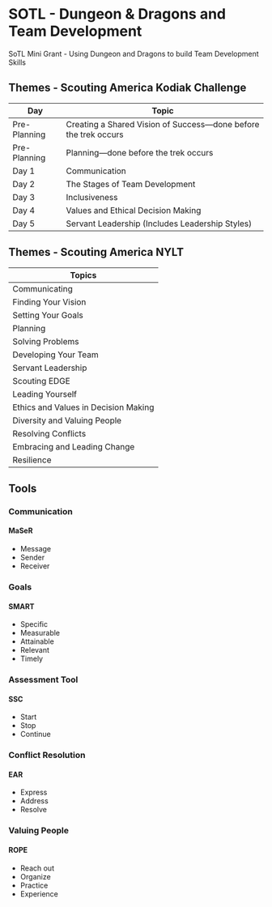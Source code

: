 # SOTL - Dungeon & Dragons and Team Development

SoTL Mini Grant - Using Dungeon and Dragons to build Team Development Skills

## Themes - Scouting America Kodiak Challenge

| Day           |  Topic                                                           |
| ------------- | ---------------------------------------------------------------- |
| Pre-Planning  | Creating a Shared Vision of Success—done before the trek occurs  |
| Pre-Planning  | Planning—done before the trek occurs                             |
| Day 1         | Communication                                                    |
| Day 2         | The Stages of Team Development                                   |
| Day 3         | Inclusiveness                                                    |
| Day 4         | Values and Ethical Decision Making                               |
| Day 5         | Servant Leadership (Includes Leadership Styles)                  |

## Themes - Scouting America NYLT

|  Topics                                                          |
| ---------------------------------------------------------------- |
| Communicating                                                    |
| Finding Your Vision                                              |
| Setting Your Goals                                               |
| Planning                                                         |
| Solving Problems                                                 |
| Developing Your Team                                             |
| Servant Leadership                                               | 
| Scouting EDGE                                                    |
| Leading Yourself                                                 |
| Ethics and Values in Decision Making                             |
| Diversity and Valuing People                                     |
| Resolving Conflicts                                              |
| Embracing and Leading Change                                     |
| Resilience                                                       |


## Tools 

### Communication
#### MaSeR
* Message
* Sender 
* Receiver 

### Goals
#### SMART
* Specific
* Measurable 
* Attainable 
* Relevant
* Timely

### Assessment Tool
#### SSC
* Start
* Stop 
* Continue 

### Conflict Resolution
#### EAR
* Express
* Address 
* Resolve

### Valuing People
#### ROPE
* Reach out
* Organize 
* Practice 
* Experience
